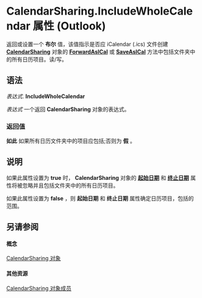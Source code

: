
# CalendarSharing.IncludeWholeCalendar 属性 (Outlook)

返回或设置一个 **布尔** 值，该值指示是否应 iCalendar (.ics) 文件创建 **[CalendarSharing](37a8a15e-51c2-b1a0-7db6-cf2a1f4e8405.md)** 对象的 **[ForwardAsICal](b796a573-784b-6725-535e-fd156a3f233c.md)** 或 **[SaveAsICal](2314f751-77c5-9b95-05fb-c3075f512508.md)** 方法中包括文件夹中的所有日历项目。读/写。


## 语法

 _表达式_. **IncludeWholeCalendar**

 _表达式_ 一个返回 **CalendarSharing** 对象的表达式。


### 返回值

 **如此** 如果所有日历文件夹中的项目应包括;否则为 **假** 。


## 说明

如果此属性设置为 **true** 时， **CalendarSharing** 对象的 **[起始日期](218654d9-ab4c-9f3b-cb47-3c006eed710d.md)** 和 **[终止日期](89358c71-7805-7acc-5afb-2ba7b592f9f2.md)** 属性将被忽略并且包括文件夹中的所有日历项目。

如果此属性设置为 **false** ，则 **起始日期** 和 **终止日期** 属性确定日历项目，包括的范围。


## 另请参阅


#### 概念


[CalendarSharing 对象](37a8a15e-51c2-b1a0-7db6-cf2a1f4e8405.md)
#### 其他资源


[CalendarSharing 对象成员](1b2b6233-9816-e3f2-5924-694ce30cc8ef.md)